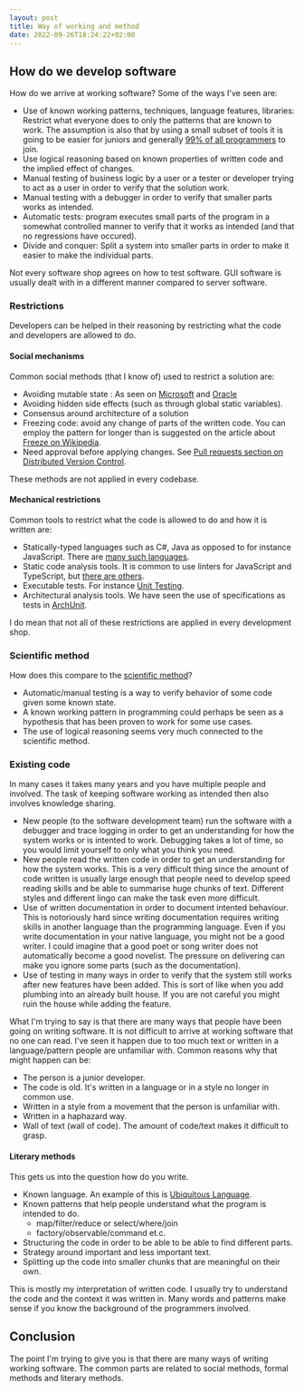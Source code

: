 ```yaml
---
layout: post
title: Way of working and method
date: 2022-09-26T18:24:22+02:00
---
```


## How do we develop software

How do we arrive at working software? Some of the ways I've seen are:

- Use of known working patterns, techniques, language features, libraries: Restrict what everyone does to only the patterns that are known to work. The assumption is also that by using a small subset of tools it is going to be easier for juniors and generally [99% of all programmers](https://www.hanselman.com/blog/dark-matter-developers-the-unseen-99) to join.
- Use logical reasoning based on known properties of written code and the implied effect of changes.
- Manual testing of business logic by a user or a tester or developer trying to act as a user in order to verify that the solution work.
- Manual testing with a debugger in order to verify that smaller parts works as intended.
- Automatic tests: program executes small parts of the program in a somewhat controlled manner to verify that it works as intended (and that no regressions have occured).
- Divide and conquer: Split a system into smaller parts in order to make it easier to make the individual parts.

Not every software shop agrees on how to test software. GUI software is usually dealt with in a different manner compared to server software.

### Restrictions

Developers can be helped in their reasoning by restricting what the code and developers are allowed to do.

#### Social mechanisms

Common social methods (that I know of) used to restrict a solution are:

- Avoiding mutable state : As seen on [Microsoft](https://learn.microsoft.com/en-us/dotnet/csharp/write-safe-efficient-code) and [Oracle](https://blogs.oracle.com/javamagazine/post/java-immutable-objects-strings-date-time-records)
- Avoiding hidden side effects (such as through global static variables).
- Consensus around architecture of a solution
- Freezing code: avoid any change of parts of the written code. You can employ the pattern for longer than is suggested on the article about [Freeze on Wikipedia](https://en.wikipedia.org/wiki/Freeze_(software_engineering)).
- Need approval before applying changes. See [Pull requests section on Distributed Version Control](https://en.wikipedia.org/wiki/Distributed_version_control).

These methods are not applied in every codebase.

#### Mechanical restrictions

Common tools to restrict what the code is allowed to do and how it is written are:

- Statically-typed languages such as C#, Java as opposed to for instance JavaScript. There are [many such languages](https://en.wikipedia.org/wiki/Category:Statically_typed_programming_languages).
- Static code analysis tools. It is common to use linters for JavaScript and TypeScript, but [there are others](https://en.wikipedia.org/wiki/List_of_tools_for_static_code_analysis).
- Executable tests. For instance [Unit Testing](https://en.wikipedia.org/wiki/Unit_testing).
- Architectural analysis tools. We have seen the use of specifications as tests in [ArchUnit](https://www.archunit.org).

I do mean that not all of these restrictions are applied in every development shop.

### Scientific method

How does this compare to the [scientific method](https://en.wikipedia.org/wiki/Scientific_method)?

- Automatic/manual testing is a way to verify behavior of some code given some known state.
- A known working pattern in programming could perhaps be seen as a hypothesis that has been proven to work for some use cases.
- The use of logical reasoning seems very much connected to the scientific method.

### Existing code

In many cases it takes many years and you have multiple people and involved. The task of keeping software working as intended then also involves knowledge sharing.

- New people (to the software development team) run the software with a debugger and trace logging in order to get an understanding for how the system works or is intented to work. Debugging takes a lot of time, so you would limit yourself to only what you think you need.
- New people read the written code in order to get an understanding for how the system works. This is a very difficult thing since the amount of code written is usually large enough that people need to develop speed reading skills and be able to summarise huge chunks of text. Different styles and different lingo can make the task even more difficult.
- Use of written documentation in order to document intented behaviour. This is notoriously hard since writing documentation requires writing skills in another language than the programming language. Even if you write documentation in your native language, you might not be a good writer. I could imagine that a good poet or song writer does not automatically become a good novelist. The pressure on delivering can make you ignore some parts (such as the documentation).
- Use of testing in many ways in order to verify that the system still works after new features have been added. This is sort of like when you add plumbing into an already built house. If you are not careful you might ruin the house while adding the feature.

What I'm trying to say is that there are many ways that people have been going on writing software.
It is not difficult to arrive at working software that no one can read. I've seen it happen due to too much text or written in a language/pattern people are unfamiliar with. Common reasons why that might happen can be:

- The person is a junior developer.
- The code is old. It's written in a language or in a style no longer in common use.
- Written in a style from a movement that the person is unfamiliar with.
- Written in a haphazard way.
- Wall of text (wall of code). The amount of code/text makes it difficult to grasp.

#### Literary methods

This gets us into the question how do you write.

- Known language. An example of this is [Ubiquitous Language](https://martinfowler.com/bliki/UbiquitousLanguage.html).
- Known patterns that help people understand what the program is intended to do.
  - map/filter/reduce or select/where/join
  - factory/observable/command et.c.
- Structuring the code in order to be able to be able to find different parts.
- Strategy around important and less important text.
- Splitting up the code into smaller chunks that are meaningful on their own.

This is mostly my interpretation of written code. I usually try to understand the code and the context it was written in. Many words and patterns make sense if you know the background of the programmers involved.

## Conclusion

The point I'm trying to give you is that there are many ways of writing working software. The common parts are related to social methods, formal methods and literary methods.
